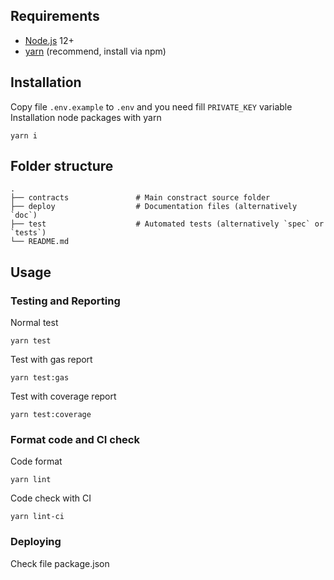 ## Requirements
- [Node.js](https://nodejs.org/en/) 12+
- [yarn](https://yarnpkg.com/getting-started/install) (recommend, install via npm)

## Installation
Copy file `.env.example` to `.env` and you need fill `PRIVATE_KEY` variable
Installation node packages with yarn
```
yarn i
```
## Folder structure
```
.
├── contracts               # Main constract source folder
├── deploy                  # Documentation files (alternatively `doc`)
├── test                    # Automated tests (alternatively `spec` or `tests`)
└── README.md
```
## Usage
### Testing and Reporting
Normal test
```
yarn test
```
Test with gas report
```
yarn test:gas
```
Test with coverage report
```
yarn test:coverage
```
### Format code and CI check
Code format
```
yarn lint
```
Code check with CI
```
yarn lint-ci
```
### Deploying
Check file package.json

